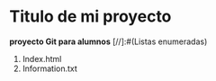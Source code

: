 # Titulo de mi proyecto
**proyecto Git para alumnos**
[//]:#(Listas enumeradas)
1. Index.html
2. Information.txt
